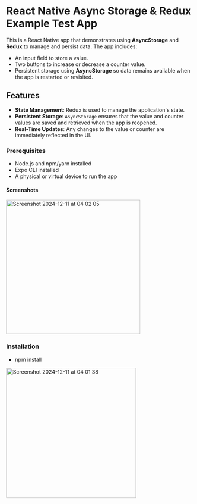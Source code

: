 # React Native Async Storage & Redux Example Test App


This is a React Native app that demonstrates using **AsyncStorage** and **Redux** to manage and persist data. The app includes:
- An input field to store a value.
- Two buttons to increase or decrease a counter value.
- Persistent storage using **AsyncStorage** so data remains available when the app is restarted or revisited.


## Features
- **State Management**: Redux is used to manage the application's state.
- **Persistent Storage**: `AsyncStorage` ensures that the value and counter values are saved and retrieved when the app is reopened.
- **Real-Time Updates**: Any changes to the value or counter are immediately reflected in the UI.

### Prerequisites
- Node.js and npm/yarn installed
- Expo CLI installed
- A physical or virtual device to run the app
#### Screenshots
<img width="361" alt="Screenshot 2024-12-11 at 04 02 05" src="https://github.com/user-attachments/assets/7c05ebd4-6f51-477d-b16b-c42bba1f1cef">



### Installation
- npm install


<img width="350" alt="Screenshot 2024-12-11 at 04 01 38" src="https://github.com/user-attachments/assets/390caa29-7633-488a-a8f3-f5667cd35180">
